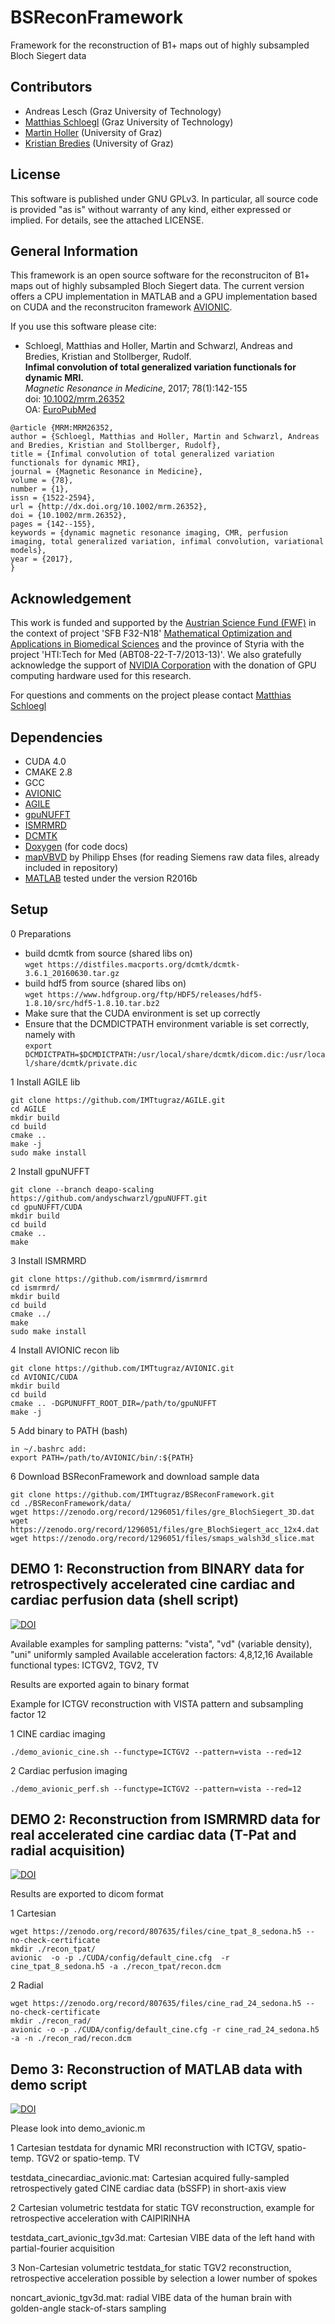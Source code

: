 # BSReconFramework
Framework for the reconstruction of B1+ maps out of highly subsampled Bloch Siegert data

## Contributors
* Andreas Lesch (Graz University of Technology)
* [Matthias Schloegl](http://www.tugraz.at/institute/imt/people/schloegl/) (Graz University of Technology)
* [Martin Holler](http://imsc.uni-graz.at/hollerm) (University of Graz) 
* [Kristian Bredies](http://imsc.uni-graz.at/bredies) (University of Graz) 

## License
This software is published under GNU GPLv3. In particular, all source code is provided "as is" without warranty of any kind, either expressed or implied. For details, see the attached LICENSE.

## General Information
This framework is an open source software for the reconstruciton of B1+ maps out of highly subsampled Bloch Siegert data. The current version offers a CPU implementation in MATLAB
and a GPU implementation based on CUDA and the reconstruciton framework [AVIONIC](https://github.com/IMTtugraz/AVIONIC.git). 

If you use this software please cite:
* Schloegl, Matthias and Holler, Martin and Schwarzl, Andreas and Bredies, Kristian and Stollberger, Rudolf. <br>
  __Infimal convolution of total generalized variation functionals for dynamic MRI.__<br>
  _Magnetic Resonance in Medicine_, 2017; 78(1):142-155<br>
  doi: [10.1002/mrm.26352](http://onlinelibrary.wiley.com/doi/10.1002/mrm.26352/full) <br>
  OA: [EuroPubMed](http://europepmc.org/articles/PMC5553112)

```
@article {MRM:MRM26352,
author = {Schloegl, Matthias and Holler, Martin and Schwarzl, Andreas and Bredies, Kristian and Stollberger, Rudolf},
title = {Infimal convolution of total generalized variation functionals for dynamic MRI},
journal = {Magnetic Resonance in Medicine},
volume = {78},
number = {1},
issn = {1522-2594},
url = {http://dx.doi.org/10.1002/mrm.26352},
doi = {10.1002/mrm.26352},
pages = {142--155},
keywords = {dynamic magnetic resonance imaging, CMR, perfusion imaging, total generalized variation, infimal convolution, variational models},
year = {2017},
}
```


## Acknowledgement
This work is funded and supported by the [Austrian Science Fund (FWF)](http://fwf.ac.at) in the context of project 'SFB F32-N18' [Mathematical Optimization and Applications in Biomedical Sciences](http://imsc.uni-graz.at/mobis/)
and the province of Styria with the project 'HTI:Tech for Med (ABT08-22-T-7/2013-13)'. We also gratefully acknowledge the support of [NVIDIA Corporation](http://nvidia.com) with the donation 
of GPU computing hardware used for this research.

For questions and comments on the project please contact [Matthias Schloegl](mailto:matthias.schloegl@tugraz.at)
## Dependencies
* CUDA 4.0
* CMAKE 2.8
* GCC
* [AVIONIC](https://github.com/IMTtugraz/AVIONIC.git)
* [AGILE](https://github.com/IMTtugraz/AGILE.git)
* [gpuNUFFT](https://github.com/andyschwarzl/gpuNUFFT)
* [ISMRMRD](https://github.com/ismrmrd/ismrmrd)
* [DCMTK](http://dicom.offis.de/dcmtk.php.de)
* [Doxygen](http://www.stack.nl/~dimitri/doxygen/) (for code docs)
* [mapVBVD](https://github.com/cjohnevans/Gannet2.0/blob/master/mapVBVD.m) by Philipp Ehses (for reading Siemens raw data files, already included in repository)
* [MATLAB](https://www.mathworks.com/products/matlab.html) tested under the version R2016b

## Setup
0 Preparations
* build dcmtk from source (shared libs on) <br>
 `wget https://distfiles.macports.org/dcmtk/dcmtk-3.6.1_20160630.tar.gz`
* build hdf5 from source (shared libs on) <br>
 `wget https://www.hdfgroup.org/ftp/HDF5/releases/hdf5-1.8.10/src/hdf5-1.8.10.tar.bz2`
* Make sure that the CUDA environment is set up correctly 
* Ensure that the DCMDICTPATH environment variable is set correctly, namely with <br>
  `export DCMDICTPATH=$DCMDICTPATH:/usr/local/share/dcmtk/dicom.dic:/usr/local/share/dcmtk/private.dic`

1 Install AGILE lib 
```
git clone https://github.com/IMTtugraz/AGILE.git
cd AGILE
mkdir build
cd build
cmake ..
make -j 
sudo make install
``` 

2 Install gpuNUFFT 
```
git clone --branch deapo-scaling https://github.com/andyschwarzl/gpuNUFFT.git
cd gpuNUFFT/CUDA
mkdir build
cd build
cmake ..
make
``` 

3 Install ISMRMRD 
```
git clone https://github.com/ismrmrd/ismrmrd
cd ismrmrd/
mkdir build
cd build
cmake ../
make
sudo make install
``` 

4 Install AVIONIC recon lib
```
git clone https://github.com/IMTtugraz/AVIONIC.git
cd AVIONIC/CUDA
mkdir build
cd build
cmake .. -DGPUNUFFT_ROOT_DIR=/path/to/gpuNUFFT
make -j 
```

5 Add binary to PATH (bash)
```
in ~/.bashrc add:
export PATH=/path/to/AVIONIC/bin/:${PATH} 
```

6 Download BSReconFramework and download sample data
```
git clone https://github.com/IMTtugraz/BSReconFramework.git
cd ./BSReconFramework/data/
wget https://zenodo.org/record/1296051/files/gre_BlochSiegert_3D.dat
wget https://zenodo.org/record/1296051/files/gre_BlochSiegert_acc_12x4.dat
wget https://zenodo.org/record/1296051/files/smaps_walsh3d_slice.mat
```


## DEMO 1: Reconstruction from BINARY data for retrospectively accelerated cine cardiac and cardiac perfusion data (shell script)


[![DOI](https://zenodo.org/badge/DOI/10.5281/zenodo.807196.svg)](https://doi.org/10.5281/zenodo.807196)
 
Available examples for sampling patterns: "vista", "vd" (variable density), "uni" uniformly sampled
Available acceleration factors: 4,8,12,16
Available functional types: ICTGV2, TGV2, TV 

Results are exported again to binary format

Example for ICTGV reconstruction with VISTA pattern and subsampling factor 12

1 CINE cardiac imaging
```
./demo_avionic_cine.sh --functype=ICTGV2 --pattern=vista --red=12
```

2 Cardiac perfusion imaging
```
./demo_avionic_perf.sh --functype=ICTGV2 --pattern=vista --red=12
```

## DEMO 2: Reconstruction from ISMRMRD data for real accelerated cine cardiac data (T-Pat and radial acquisition)


[![DOI](https://zenodo.org/badge/DOI/10.5281/zenodo.807635.svg)](https://doi.org/10.5281/zenodo.807635)

Results are exported to dicom format

1 Cartesian
```
wget https://zenodo.org/record/807635/files/cine_tpat_8_sedona.h5 --no-check-certificate
mkdir ./recon_tpat/
avionic  -o -p ./CUDA/config/default_cine.cfg  -r cine_tpat_8_sedona.h5 -a ./recon_tpat/recon.dcm
```

2 Radial
```
wget https://zenodo.org/record/807635/files/cine_rad_24_sedona.h5 --no-check-certificate
mkdir ./recon_rad/
avionic -o -p ./CUDA/config/default_cine.cfg -r cine_rad_24_sedona.h5 -a -n ./recon_rad/recon.dcm
```

## Demo 3: Reconstruction of MATLAB data with demo script 


[![DOI](https://zenodo.org/badge/DOI/10.5281/zenodo.815385.svg)](https://doi.org/10.5281/zenodo.815385)

Please look into demo_avionic.m

1 Cartesian testdata for dynamic MRI reconstruction with ICTGV, spatio-temp. TGV2 or spatio-temp. TV

testdata_cinecardiac_avionic.mat: Cartesian acquired fully-sampled retrospectively gated CINE cardiac data (bSSFP) in short-axis view

 
2 Cartesian volumetric testdata for static TGV reconstruction, example for retrospective acceleration with CAIPIRINHA

testdata_cart_avionic_tgv3d.mat: Cartesian VIBE data of the left hand with partial-fourier acquisition

 
3 Non-Cartesian volumetric testdata_for static TGV2 reconstruction, retrospective acceleration possible by selection a lower number of spokes

noncart_avionic_tgv3d.mat: radial VIBE data of the human brain with golden-angle stack-of-stars sampling 

